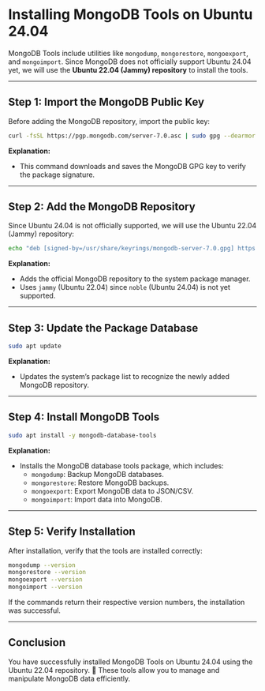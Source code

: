 # Installing MongoDB Tools on Ubuntu 24.04

MongoDB Tools include utilities like `mongodump`, `mongorestore`, `mongoexport`, and `mongoimport`. Since MongoDB does not officially support Ubuntu 24.04 yet, we will use the **Ubuntu 22.04 (Jammy) repository** to install the tools.

---

## **Step 1: Import the MongoDB Public Key**
Before adding the MongoDB repository, import the public key:

```bash
curl -fsSL https://pgp.mongodb.com/server-7.0.asc | sudo gpg --dearmor -o /usr/share/keyrings/mongodb-server-7.0.gpg
```

**Explanation:**
- This command downloads and saves the MongoDB GPG key to verify the package signature.

---

## **Step 2: Add the MongoDB Repository**
Since Ubuntu 24.04 is not officially supported, we will use the Ubuntu 22.04 (Jammy) repository:

```bash
echo "deb [signed-by=/usr/share/keyrings/mongodb-server-7.0.gpg] https://repo.mongodb.org/apt/ubuntu jammy/mongodb-org/7.0 multiverse" | sudo tee /etc/apt/sources.list.d/mongodb-org-7.0.list
```

**Explanation:**
- Adds the official MongoDB repository to the system package manager.
- Uses `jammy` (Ubuntu 22.04) since `noble` (Ubuntu 24.04) is not yet supported.

---

## **Step 3: Update the Package Database**
```bash
sudo apt update
```

**Explanation:**
- Updates the system’s package list to recognize the newly added MongoDB repository.

---

## **Step 4: Install MongoDB Tools**
```bash
sudo apt install -y mongodb-database-tools
```

**Explanation:**
- Installs the MongoDB database tools package, which includes:
  - `mongodump`: Backup MongoDB databases.
  - `mongorestore`: Restore MongoDB backups.
  - `mongoexport`: Export MongoDB data to JSON/CSV.
  - `mongoimport`: Import data into MongoDB.

---

## **Step 5: Verify Installation**
After installation, verify that the tools are installed correctly:

```bash
mongodump --version
mongorestore --version
mongoexport --version
mongoimport --version
```

If the commands return their respective version numbers, the installation was successful.

---

## **Conclusion**
You have successfully installed MongoDB Tools on Ubuntu 24.04 using the Ubuntu 22.04 repository. 🚀 These tools allow you to manage and manipulate MongoDB data efficiently.